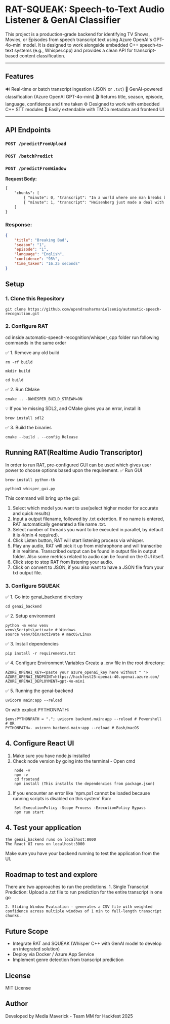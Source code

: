 # RAT-SQUEAK: Speech-to-Text Audio Listener & GenAI Classifier
This project is a production-grade backend for identifying TV Shows, Movies, or Episodes from speech transcript text using Azure OpenAI's GPT-4o-mini model. It is designed to work alongside embedded C++ speech-to-text systems (e.g., Whisper.cpp) and provides a clean API for transcript-based content classification.

---

## Features
🔊 Real-time or batch transcript ingestion (JSON or `.txt`)
🧠 GenAI-powered classification (Azure OpenAI GPT-4o-mini)
🎬 Returns title, season, episode, language, confidence and time taken
⚙️ Designed to work with embedded C++ STT modules
🧩 Easily extendable with TMDb metadata and frontend UI

---

## API Endpoints
### `POST /predictFromUpload` 
### `POST /batchPredict` 
### `POST /predictFromWindow` 
**Request Body:**
```txt
{
    "chunks": [
        { "minute": 0, "transcript": "In a world where one man breaks bad."},
        { "minute": 1, "transcript": "Heisenberg just made a deal with Tuco."}
    ]
}
```

### Response:
```json
{
    "title": "Breaking Bad",
    "season": "1",
    "episode": "1",
    "language": "English",
    "confidence": "95%",
    "time_taken": "16.25 seconds"
}
```

## Setup

### 1. Clone this Repository
```
git clone https://github.com/upendrasharmanielseniq/automatic-speech-recognition.git
```
### 2. Configure RAT
cd inside automatic-speech-recognition/whisper_cpp folder
run following commands in the same order

✅ 1. Remove any old build
```
rm -rf build
```
```
mkdir build
```
```
cd build
```

✅ 2. Run CMake
```
cmake .. -DWHISPER_BUILD_STREAM=ON
```

💡 If you're missing SDL2, and CMake gives you an error, install it:
```
brew install sdl2
```

✅ 3. Build the binaries
```
cmake --build . --config Release
```


## Running RAT(Realtime Audio Transcriptor)
In order to run RAT, pre-configured GUI can be used which gives user power to choose options based upon the requirement.
✅  Run GUI
```
brew install python-tk
```
```
python3 whisper_gui.py
```

This command will bring up the gui:
1. Select which model you want to use(select higher moder for accurate and quick results)
2. Input a output filename, followed by .txt extention. 
   If no name is entered, RAT automatically generated a file name <timestamp>.txt.
3. Select number of threads you want to be executed in parallel, by default it is 4(min 4 required).
4. Click Listen button, RAT will start listening process via whisper.
5. Play any audio, RAT will pick it up from michrophone and will transcribe it in realtime. Transcribed output can be found in output file in output folder. 
Also some metrics related to audio can be found on the GUI itself.
6. Click stop to stop RAT from listening your audio.
7. Click on convert to JSON, if you also want to have a JSON file from your txt output file.

### 3. Configure SQUEAK

✅ 1. Go into genai_backend directory
```
cd genai_backend
```
✅ 2. Setup environment
```
python -m venv venv
venv\Scripts\activate # Windows
source venv/bin/activate # macOS/Linux

```
✅ 3. Install dependencies
```
pip install -r requirements.txt
```

✅ 4. Configure Environment Variables
Create a .env file in the root directory:
```
AZURE_OPENAI_KEY=<paste your azure_openai_key here without " ">
AZURE_OPENAI_ENDPOINT=https://hackfest25-openai-40.openai.azure.com/
AZURE_OPENAI_DEPLOYMENT=gpt-4o-mini
```

✅ 5. Running the genai-backend
```
uvicorn main:app --reload
```
Or with explicit PYTHONPATH:
```
$env:PYTHONPATH = "."; uvicorn backend.main:app --reload # Powershell
# OR
PYTHONPATH=. uvicorn backend.main:app --reload # Bash/macOS
```

## 4. Configure React UI
1. Make sure you have node.js installed
2. Check node version by going into the terminal - Open cmd
```
    node -v
    npm -v
    cd frontend
    npm install (This installs the dependencies from package.json)
```
3. If you encounter an error like 'npm.ps1 cannot be loaded because running scripts is 
disabled on this system' Run:
```
    Set-ExecutionPolicy -Scope Process -ExecutionPolicy Bypass
    npm run start
```

## 4. Test your application

```
The genai_backend runs on localhost:8000
The React UI runs on localhost:3000

```
Make sure you have your backend running to test the application from the UI.

## Roadmap to test and explore
There are two approaches to run the predictions.
    1. Single Transcript Prediction: Upload a .txt file to run prediction for the entire transcript in one go

    2. Sliding Window Evaluation - generates a CSV file with weighted confidence across multiple windows of 1 min to full-length transcript chunks.

## Future Scope
- Integrate RAT and SQUEAK (Whisper C++ with GenAI model to develop an integrated solution)
- Deploy via Docker / Azure App Service
- Implement genre detection from transcript prediction

## License
MIT License

## Author
Developed by Media Maverick - Team MM for Hackfest 2025
